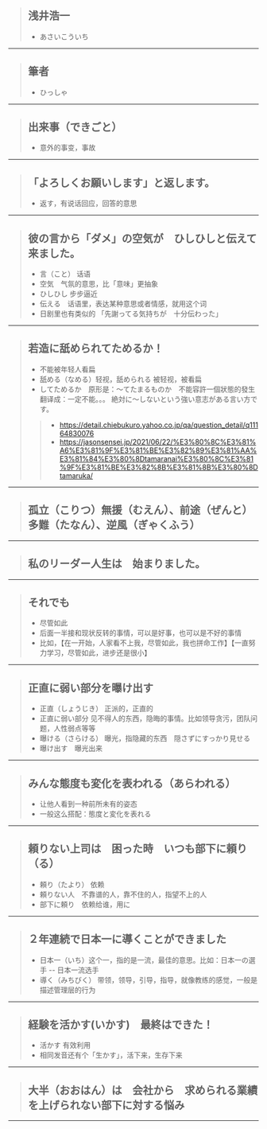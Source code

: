 > ## 浅井浩一
> * あさいこういち
----------

> ## 筆者
> * ひっしゃ
----------

> ## 出来事（できごと）
> * 意外的事变，事故
----------

> ## 「よろしくお願いします」と返します。
> * 返す，有说话回应，回答的意思
----------

> ## 彼の言から「ダメ」の空気が　ひしひしと伝えて来ました。
> * 言（こと） 话语
> * 空気　气氛的意思，比「意味」更抽象
> * ひしひし 步步逼近
> * 伝える　话语里，表达某种意思或者情感，就用这个词
> * 日剧里也有类似的 「先謝ってる気持ちが　十分伝わった」
----------

> ## 若造に舐められてためるか！
> * 不能被年轻人看扁
> * 舐める（なめる）轻视，舐められる 被轻视，被看扁
> * してためるか　原形是：〜てたまるものか　不能容許一個狀態的發生　翻译成：一定不能。。。 絶対に〜しないという強い意志がある言い方です。
>> * https://detail.chiebukuro.yahoo.co.jp/qa/question_detail/q11164830076
>> * https://jasonsensei.jp/2021/06/22/%E3%80%8C%E3%81%A6%E3%81%9F%E3%81%BE%E3%82%89%E3%81%AA%E3%81%84%E3%80%8Dtamaranai%E3%80%8C%E3%81%9F%E3%81%BE%E3%82%8B%E3%81%8B%E3%80%8Dtamaruka/
----------

> ## 孤立（こりつ）無援（むえん）、前途（ぜんと）多難（たなん）、逆風（ぎゃくふう）
----------

> ## 私のリーダー人生は　始まりました。
----------

> ## それでも
> * 尽管如此
> * 后面一半接和现状反转的事情，可以是好事，也可以是不好的事情
> * 比如，【在一开始，人家看不上我，尽管如此，我也拼命工作】【一直努力学习，尽管如此，进步还是很小】
----------

> ## 正直に弱い部分を曝け出す
> * 正直（しょうじき） 正派的，正直的
> * 正直に弱い部分 见不得人的东西，隐晦的事情。比如领导贪污，团队问题，人性弱点等等
> * 曝ける（さらける） 曝光，指隐藏的东西　隠さずにすっかり見せる
> * 曝け出す　曝光出来
----------

> ## みんな態度も変化を表われる（あらわれる）
> * 让他人看到一种前所未有的姿态
> * 一般这么搭配：態度と変化を表れる
----------

> ## 頼りない上司は　困った時　いつも部下に頼り（る）
> * 頼り（たより） 依赖
> * 頼りない人　不靠谱的人，靠不住的人，指望不上的人
> * 部下に頼り　依赖给谁，用に
----------

> ## ２年連続で日本一に導くことができました
> * 日本一（いち）这个一，指的是一流，最佳的意思。比如：日本一の選手 -- 日本一流选手
> * 導く（みちびく） 带领，领导，引导，指导，就像教练的感觉，一般是描述管理层的行为
----------

> ## 経験を活かす(いかす)　最終はできた！
> * 活かす 有效利用
> * 相同发音还有个「生かす」，活下来，生存下来
----------

> ## 大半（おおはん）は　会社から　求められる業績を上げられない部下に対する悩み
----------
